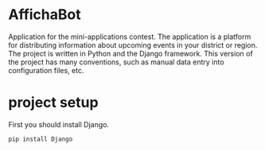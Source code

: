 # AffichaBot
Application for the mini-applications contest. The application is a platform for distributing information about upcoming events in your district or region.
The project is written in Python and the Django framework.
This version of the project has many conventions, such as manual data entry into configuration files, etc.

# project setup
First you should install Django.

```bash
pip install Django
```
